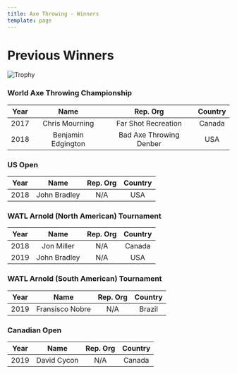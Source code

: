 ```yaml
---
title: Axe Throwing - Winners
template: page
---
```


# Previous Winners

![Trophy](images/trophy.png)

### World Axe Throwing Championship 

| Year | Name              |     Rep. Org            | Country |
|:----:|:-----------------:| :----------------------:|:-------:|
| 2017 | Chris Mourning    | Far Shot Recreation     |  Canada |
| 2018 | Benjamin Edgington| Bad Axe Throwing Denber |  USA    |

### US Open 

| Year | Name              |     Rep. Org            | Country |
|:----:|:-----------------:| :----------------------:|:-------:|
| 2018 | John Bradley      | N/A                     |  USA    |

### WATL Arnold (North American) Tournament 

| Year | Name              |     Rep. Org            | Country |
|:----:|:-----------------:| :----------------------:|:-------:|
| 2018 | Jon Miller        | N/A                     |  Canada |
| 2019 | John Bradley      | N/A                     |  USA    |

### WATL Arnold (South American) Tournament 

| Year | Name              |     Rep. Org            | Country |
|:----:|:-----------------:| :----------------------:|:-------:|
| 2019 | Fransisco Nobre   | N/A                     |  Brazil |

### Canadian Open

| Year | Name              |     Rep. Org            | Country |
|:----:|:-----------------:| :----------------------:|:-------:|
| 2019 | David Cycon       | N/A                     |  Canada |

